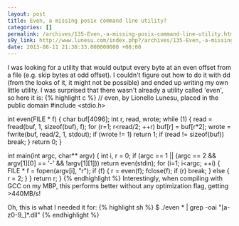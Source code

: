 ```yaml
---
layout: post
title: Even, a missing posix command line utility?
categories: []
permalink: /archives/135-Even,-a-missing-posix-command-line-utility.html
s9y_link: http://www.lunesu.com/index.php?/archives/135-Even,-a-missing-posix-command-line-utility.html
date: 2013-08-11 21:38:33.000000000 +08:00
---
```

I was looking for a utility that would output every byte at an even offset from a file (e.g. skip bytes at odd offset). I couldn't figure out how to do it with dd (from the looks of it, it might not be possible) and ended up writing my own little utility. I was surprised that there wasn't already a utility called 'even', so here it is:
{% highlight c %}
// even, by Lionello Lunesu, placed in the public domain
#include &lt;stdio.h>

int even(FILE * f)
{
  char buf[4096];
  int r, read, wrote;
  while (1)
  {
    read = fread(buf, 1, sizeof(buf), f);
    for (r=1; r&lt;read/2; ++r)
      buf[r] = buf[r*2];
    wrote = fwrite(buf, read/2, 1, stdout);
    if (wrote != 1)
      return 1;
    if (read != sizeof(buf))
      break;
  }
  return 0;
}

int main(int argc, char** argv)
{
  int i, r = 0;
  if (argc == 1 || (argc == 2 &&amp; argv[1][0] == '-' &&amp; !argv[1][1]))
    return even(stdin);
  for (i=1; i&lt;argc; ++i)
  {
    FILE * f = fopen(argv[i], "r");
    if (f)
    {
      r = even(f);
      fclose(f);
      if (r)
        break;
    }
    else
    {
      r = 2;
    }
  }
  return r;
}
{% endhighlight %}
Interestingly, when compiling with GCC on my MBP, this performs better without any optimization flag, getting >440MB/s!

Oh, this is what I needed it for:
{% highlight sh %}
$ ./even * | grep -oai "[a-z0-9_]*\.dll"
{% endhighlight %}
